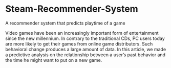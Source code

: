 # Steam-Recommender-System
A recommender system that predicts playtime of a game

Video games have been an increasingly important form of entertainment since the new millennium. In contrary to the traditional CDs, PC users today are more likely to get their games from online game distributors. Such behavioral change produces a large amount of data. In this article, we made a predictive analysis on the relationship between a user’s past behavior and the time he might want to put on a new game.
